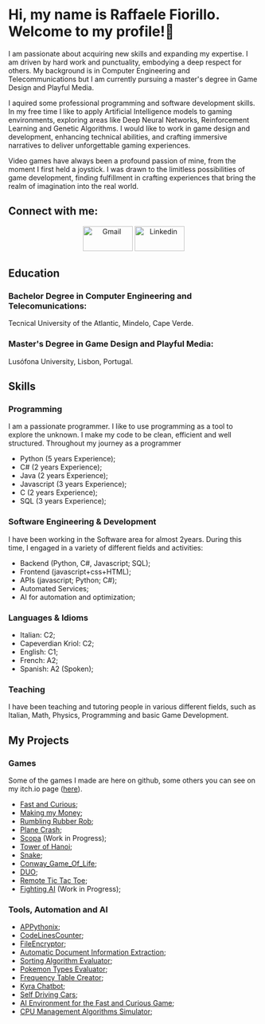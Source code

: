 # Hi, my name is Raffaele Fiorillo. Welcome to my profile!👋
I am passionate about acquiring new skills and expanding my expertise. I am driven by hard work and punctuality, embodying a deep respect for others. My background is in Computer Engineering and Telecommunications but I am currently pursuing a master's degree in Game Design and Playful Media.

I aquired some professional programming and software development skills. In my free time I like to apply Artificial Intelligence models to gaming environments, exploring areas like Deep Neural Networks, Reinforcement Learning and Genetic Algorithms. I would like to work in game design and development, enhancing technical abilities, and crafting immersive narratives to deliver unforgettable gaming experiences.

Video games have always been a profound passion of mine, from the moment I first held a joystick. I was drawn to the limitless possibilities of game development, finding fulfillment in crafting experiences that bring the realm of imagination into the real world.

## Connect with me:
<p align="center">
     <!-- <a href="https://wa.me/+351933713399"><img alt="WhatsApp"  title="WhatsApp" src="https://www.vectorlogo.zone/logos/whatsapp/whatsapp-ar21.svg" width="100" height="50" /></a> -->
     <a href="mailto:raffaelefiorillodev@gmail.com"><img alt="Gmail"  title="Gmail" src="https://www.vectorlogo.zone/logos/gmail/gmail-ar21.svg"   width="100" height="50" /></a>
     <!--<a href="https://www.facebook.com/profile.php?id=100003567220303"><img title="Facebook" src="https://www.vectorlogo.zone/logos/facebook/facebook-ar21.svg"   width="100" height="50"/></a> -->
     <a href="https://www.linkedin.com/in/raffaele-junior-fiorillo-ab033a200"><img title="Linkedin" src="https://www.vectorlogo.zone/logos/linkedin/linkedin-ar21.svg"   width="100" height="50"/></a>
</p>

## Education
### Bachelor Degree in Computer Engineering and Telecomunications:
Tecnical University of the Atlantic, Mindelo, Cape Verde.

### Master's Degree in Game Design and Playful Media:
Lusófona University, Lisbon, Portugal.

## Skills
### Programming
I am a passionate programmer. I like to use programming as a tool to explore the unknown. I make my code to be clean, efficient and well structured.
Throughout my journey as a programmer 

- Python (5 years Experience);
- C# (2 years Experience);
- Java (2 years Experience);
- Javascript (3 years Experience);
- C (2 years Experience);
- SQL (3 years Experience);
 
### Software Engineering & Development
I have been working in the Software area for almost 2years. During this time, I engaged in a variety of different fields and activities:
- Backend (Python, C#, Javascript; SQL);
- Frontend (javascript+css+HTML);
- APIs (javascript; Python; C#);
- Automated Services;
- AI for automation and optimization;

### Languages & Idioms
- Italian: C2;
- Capeverdian Kriol: C2;
- English: C1;
- French: A2;
- Spanish: A2 (Spoken);

### Teaching
  I have been teaching and tutoring people in various different fields, such as Italian, Math, Physics, Programming and basic Game Development.
  
## My Projects
### Games
Some of the games I made are here on github, some others you can see on my itch.io page ([here](https://darknight8.itch.io/)).
- [Fast and Curious](https://github.com/RaffaeleFiorillo/Fast_and_Curious);
- [Making my Money](https://github.com/RaffaeleFiorillo/Making_my_Money_Remastered);
- [Rumbling Rubber Rob](https://github.com/RaffaeleFiorillo/Rumbling_Rubber_Rob);
- [Plane Crash](https://github.com/RaffaeleFiorillo/PlaneCrashGame);
- [Scopa](https://github.com/RaffaeleFiorillo/Scopa_Game) (Work in Progress);
- [Tower of Hanoi](https://github.com/RaffaeleFiorillo/Tower_of_Hanoi);
- [Snake](https://github.com/RaffaeleFiorillo/Snake_Game_Advanced);
- [Conway_Game_Of_Life](https://github.com/RaffaeleFiorillo/Conway_Game_Of_Life);
- [DUO](https://github.com/RaffaeleFiorillo/DUO_Game);
- [Remote Tic Tac Toe](https://github.com/programmingGames/Tic-tac-toe);
- [Fighting AI](https://github.com/LifesCode/fighting_ai) (Work in Progress);

### Tools, Automation and AI
- [APPythonix](https://github.com/RaffaeleFiorillo/APPythonix);
- [CodeLinesCounter](https://github.com/RaffaeleFiorillo/CodeLinesCounter);
- [FileEncryptor](https://github.com/RaffaeleFiorillo/FileEncryptor);
- [Automatic Document Information Extraction](https://github.com/RaffaeleFiorillo/exam_info_extraction);
- [Sorting Algorithm Evaluator](https://github.com/RaffaeleFiorillo/Sorting-Algorithm-Evaluator);
- [Pokemon Types Evaluator](https://github.com/RaffaeleFiorillo/Pokemon_Types);
- [Frequency Table Creator](https://github.com/RaffaeleFiorillo/Frequency_Table_Creator);
- [Kyra Chatbot](https://github.com/LifesCode/Kyra);
- [Self Driving Cars](https://github.com/RaffaeleFiorillo/self_driving_car);
- [AI Environment for the Fast and Curious Game](https://github.com/RaffaeleFiorillo/Fast_and_Curious_AI_Environment);
- [CPU Management Algorithms Simulator](https://github.com/RaffaeleFiorillo/CPU_Management_Algorithms);
